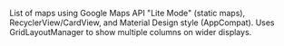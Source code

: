 List of maps using Google Maps API "Lite Mode" (static maps), RecyclerView/CardView, and Material Design style (AppCompat). Uses GridLayoutManager to show multiple columns on wider displays.
